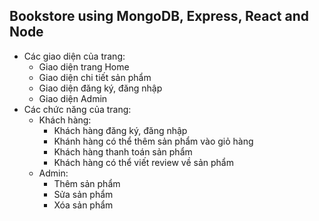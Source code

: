 ## Bookstore using MongoDB, Express, React and Node
- Các giao diện của trang:
  - Giao diện trang Home
  - Giao diện chi tiết sản phẩm
  - Giao diện đăng ký, đăng nhập
  - Giao diện Admin
- Các chức năng của trang:
  - Khách hàng:
    - Khách hàng đăng ký, đăng nhập
    - Khánh hàng có thể thêm sản phẩm vào giỏ hàng
    - Khách hàng thanh toán sản phẩm
    - Khách hàng có thể viết review về sản phẩm
  - Admin:
    - Thêm sản phẩm
    - Sửa sản phẩm
    - Xóa sản phẩm
    